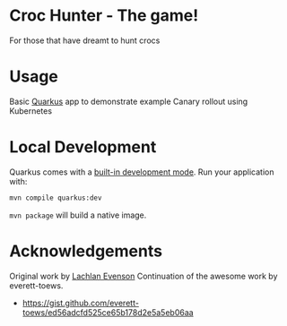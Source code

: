 # Croc Hunter - The game!

For those that have dreamt to hunt crocs

# Usage

Basic [Quarkus](https://quarkus.io/) app to demonstrate example Canary rollout using Kubernetes

# Local Development

Quarkus comes with a [built-in development mode](https://quarkus.io/guides/maven-tooling). Run your application with:

```bash
mvn compile quarkus:dev
```

`mvn package` will build a native image.

# Acknowledgements

Original work by [Lachlan Evenson](https://github.com/lachie83/croc-hunter)
Continuation of the awesome work by everett-toews.
* https://gist.github.com/everett-toews/ed56adcfd525ce65b178d2e5a5eb06aa
